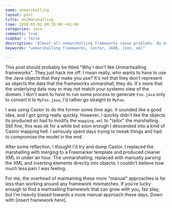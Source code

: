 ```yaml
---
name: unmarshalling
layout: post
title: Un/Marshalling
time: 2010-05-01 09:35:00 +01:00
categories: java
comments: true
sidebar : false
description: "Almost all unmarshalling frameworks cause problems. By extension, all frameworks cause problems. There's generally idiosyncrasies or constraints that won't work for you're app. Roll your own, please, it's simpler than you think"
keywords: "unmarshalling frameworks, castor, JAXB, json, xml"

---
```


This post should probably be titled "Why I don't like Unmarhsalling frameworks". They just hack me off. I mean really,
who wants to have to use the Java objects that they make you use? It's not that they don't represent as objects the data that the frameworks unmarshall, they do. It's more that the underlying data may or may not match your systems view of the domain. I don't want to have to run some process to generate `Foo.java` only to convert it to `MyFoo.java`, I'd rather go straight to `MyFoo`.
  
I was using Castor to do the former some time ago. It sounded like a good idea, and I got going really quickly. However, I quickly didn't like the objects its produced so had to modify the `mapping.xml` to "tailor" the marshalling. Still fine, this was ok for a while but soon enough I descended into a kind of Castor mapping hell. I seriously spent days trying to tweak things and had to compromise the model in the end.

After some reflection, I thought I'd try and dump Castor. I replaced the marshalling with merging to a Freemarker template and produced cleaner XML in under an hour. The unmarshalling, replaced with manually parsing the XML and inserting elements directly into objects. I couldn't believe how much less pain I was feeling.

For me, the overhead of maintaining these more "manual" approaches is far less than working around any framework mismatches. If you're lucky enough to find a marhsalling framework that can grow with you, fair play, but I'm heavily biased towards a more manual approach these days. Down with [insert framework here].



